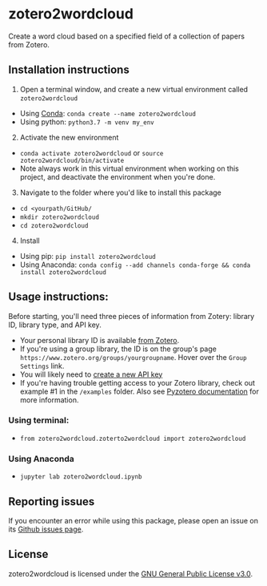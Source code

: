 # zotero2wordcloud
Create a word cloud based on a specified field of a collection of papers from Zotero. 

## Installation instructions
1. Open a terminal window, and create a new virtual environment called `zotero2wordcloud`
  * Using [Conda](https://docs.conda.io/projects/conda/en/latest/user-guide/tasks/manage-environments.html): `conda create --name zotero2wordcloud`
  * Using python: `python3.7 -m venv my_env`
2. Activate the new environment
  * `conda activate zotero2wordcloud` or `source zotero2wordcloud/bin/activate`
  * Note always work in this virtual environment when working on this project, and deactivate the environment when you're done. 
3. Navigate to the folder where you'd like to install this package
  * `cd <yourpath/GitHub/`
  * `mkdir zotero2wordcloud`
  * `cd zotero2wordcloud`
4. Install
* Using pip: `pip install zotero2wordcloud`
* Using Anaconda: `conda config --add channels conda-forge && conda install zotero2wordcloud`
  
## Usage instructions:
Before starting, you'll need three pieces of information from Zotery: library ID, library type, and API key. 

* Your personal library ID is available [from Zotero](https://www.zotero.org/settings/keys). 
* If you're using a group library, the ID is on the group's page `https://www.zotero.org/groups/yourgroupname`. Hover over the `Group Settings` link. 
* You will likely need to [create a new API key](https://www.zotero.org/settings/keys/new)
* If you're having trouble getting access to your Zotero library, check out example #1 in the `/examples` folder. Also see [Pyzotero documentation](https://pyzotero.readthedocs.io/en/latest/) for more information.

### Using terminal:
* `from zotero2wordcloud.zoterto2wordcloud import zotero2wordcloud`

### Using Anaconda
* `jupyter lab zotero2wordcloud.ipynb`

## Reporting issues
If you encounter an error while using this package, please open an issue on its [Github issues page](https://github.com/rgulli/zotero2wordcloud/issues).

## License
zotero2wordcloud is licensed under the [GNU General Public License v3.0](https://www.gnu.org/licenses/gpl-3.0.en.html). 

